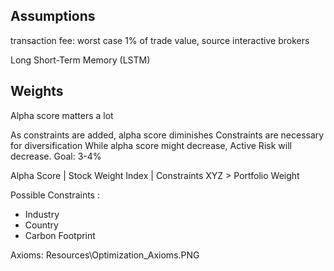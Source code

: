 ## Assumptions

transaction fee: worst case 1% of trade value, source interactive brokers

Long Short-Term Memory (LSTM)


## Weights

Alpha score matters a lot

As constraints are added, alpha score diminishes
Constraints are necessary for diversification
While alpha score might decrease, Active Risk will decrease. Goal: 3-4%

Alpha Score | Stock Weight Index | Constraints XYZ > Portfolio Weight 

Possible Constraints :
- Industry
- Country
- Carbon Footprint

Axioms: Resources\Optimization_Axioms.PNG